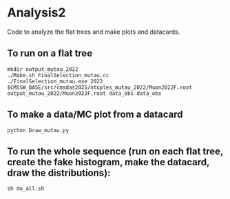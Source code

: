# Analysis2

Code to analyze the flat trees and make plots and datacards.

## To run on a flat tree

```
mkdir output_mutau_2022
./Make.sh FinalSelection_mutau.cc
./FinalSelection_mutau.exe 2022 $CMSSW_BASE/src/cmsdas2025/ntuples_mutau_2022/Muon2022F.root output_mutau_2022/Muon2022F.root data_obs data_obs
```

## To make a data/MC plot from a datacard

```
python Draw_mutau.py
```

## To run the whole sequence (run on each flat tree, create the fake histogram, make the datacard, draw the distributions):
```
sh do_all.sh
```
